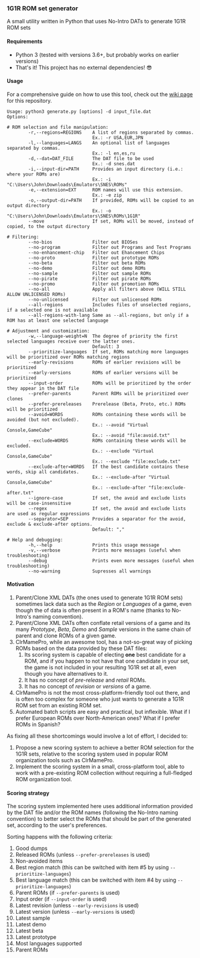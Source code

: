 ### 1G1R ROM set generator

A small utility written in Python that uses No-Intro DATs to generate 1G1R ROM sets

#### Requirements

* Python 3 (tested with versions 3.6+, but probably works on earlier versions)
* That's it! This project has no external dependencies! :sunglasses:

#### Usage

For a comprehensive guide on how to use this tool, check out the 
[wiki page](https://github.com/andrebrait/1g1r-romset-generator/wiki) for this repository.

```
Usage: python3 generate.py [options] -d input_file.dat
Options:

# ROM selection and file manipulation:
        -r,--regions=REGIONS    A list of regions separated by commas.
                                Ex.: -r USA,EUR,JPN
        -l,--languages=LANGS    An optional list of languages separated by commas.
                                Ex.: -l en,es,ru
        -d,--dat=DAT_FILE       The DAT file to be used
                                Ex.: -d snes.dat
        -i,--input-dir=PATH     Provides an input directory (i.e.: where your ROMs are)
                                Ex.: -i "C:\Users\John\Downloads\Emulators\SNES\ROMs"
        -e,--extension=EXT      ROM names will use this extension.
                                Ex.: -e zip
        -o,--output-dir=PATH    If provided, ROMs will be copied to an output directory
                                Ex.: -o "C:\Users\John\Downloads\Emulators\SNES\ROMs\1G1R"
        --move                  If set, ROMs will be moved, instead of copied, to the output directory

# Filtering:
        --no-bios               Filter out BIOSes
        --no-program            Filter out Programs and Test Programs
        --no-enhancement-chip   Filter out Ehancement Chips
        --no-proto              Filter out prototype ROMs
        --no-beta               Filter out beta ROMs
        --no-demo               Filter out demo ROMs
        --no-sample             Filter out sample ROMs
        --no-pirate             Filter out pirate ROMs
        --no-promo              Filter out promotion ROMs
        --no-all                Apply all filters above (WILL STILL ALLOW UNLICENSED ROMs)
        --no-unlicensed         Filter out unlicensed ROMs
        --all-regions           Includes files of unselected regions, if a selected one is not available
        --all-regions-with-lang Same as --all-regions, but only if a ROM has at least one selected language

# Adjustment and customization:
        -w,--language-weight=N  The degree of priority the first selected languages receive over the latter ones.
                                Default: 3
        --prioritize-languages  If set, ROMs matching more languages will be prioritized over ROMs matching regions
        --early-revisions       ROMs of earlier revisions will be prioritized
        --early-versions        ROMs of earlier versions will be prioritized
        --input-order           ROMs will be prioritized by the order they appear in the DAT file
        --prefer-parents        Parent ROMs will be prioritized over clones
        --prefer-prereleases    Prerelease (Beta, Proto, etc.) ROMs will be prioritized
        --avoid=WORDS           ROMs containing these words will be avoided (but not excluded).
                                Ex.: --avoid "Virtual Console,GameCube"
                                Ex.: --avoid "file:avoid.txt" 
        --exclude=WORDS         ROMs containing these words will be excluded.
                                Ex.: --exclude "Virtual Console,GameCube"
                                Ex.: --exclude "file:exclude.txt"
        --exclude-after=WORDS   If the best candidate contains these words, skip all candidates.
                                Ex.: --exclude-after "Virtual Console,GameCube"
                                Ex.: --exclude-after "file:exclude-after.txt"
        --ignore-case           If set, the avoid and exclude lists will be case-insensitive
        --regex                 If set, the avoid and exclude lists are used as regular expressions
        --separator=SEP         Provides a separator for the avoid, exclude & exclude-after options.
                                Default: ","

# Help and debugging:
        -h,--help               Prints this usage message
        -v,--verbose            Prints more messages (useful when troubleshooting)
        --debug                 Prints even more messages (useful when troubleshooting)
        --no-warning            Supresses all warnings
```

#### Motivation

1. Parent/Clone XML DATs (the ones used to generate 1G1R ROM sets) sometimes lack data such as the *Region* or *Languages* of a game, even though the of data is often present in a ROM's name (thanks to No-Intro's naming convention).
2. Parent/Clone XML DATs often conflate retail versions of a game and its many _Prototype_, _Beta_, _Demo_ and _Sample_ versions in the same chain of parent and clone ROMs of a given game.
3. ClrMamePro, while an awesome tool, has a not-so-great way of picking ROMs based on the data provided by these DAT files:
    1. Its scoring system is capable of electing **one** best candidate for a ROM, and if you happen to not have that one candidate in your set, the game is not included in your resulting 1G1R set at all, even though you have alternatives to it.
    2. It has no concept of _pre-release_ and _retail_ ROMs.
    3. It has no concept of _revision_ or _versions_ of a game.
4. ClrMamePro is not the most cross-platform-friendly tool out there, and is often too complex for someone who just wants to generate a 1G1R ROM set from an existing ROM set.
5. Automated batch scripts are easy and practical, but inflexible. What if I prefer European ROMs over North-American ones? What if I prefer ROMs in Spanish? 

As fixing all these shortcomings would involve a lot of effort, I decided to:

1. Propose a new scoring system to achieve a better ROM selection for the 1G1R sets, relative to the scoring system used in popular ROM organization tools such as ClrMamePro.
2. Implement the scoring system in a small, cross-platform tool, able to work with a pre-existing ROM collection without requiring a full-fledged ROM organization tool.

#### Scoring strategy

The scoring system implemented here uses additional information provided by the 
DAT file and/or the ROM names (following the No-Intro naming convention) to 
better select the ROMs that should be part of the generated set, according to the user's preferences.

Sorting happens with the following criteria:
1. Good dumps
2. Released ROMs (unless `--prefer-prereleases` is used)
3. Non-avoided items
4. Best region match (this can be switched with item #5 by using `--prioritize-languages`)
5. Best language match (this can be switched with item #4 by using `--prioritize-languages`)
6. Parent ROMs (if `--prefer-parents` is used)
7. Input order (if `--input-order` is used)
8. Latest revision (unless `--early-revisions` is used)
9. Latest version (unless `--early-versions` is used)
10. Latest sample
11. Latest demo
12. Latest beta
13. Latest prototype
14. Most languages supported
15. Parent ROMs

